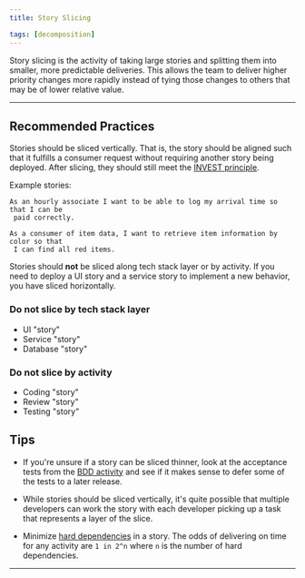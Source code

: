 ```yaml
---
title: Story Slicing

tags: [decomposition]
---
```


Story slicing is the activity of taking large stories and splitting them into
smaller, more predictable deliveries. This allows the team to deliver higher
priority changes more rapidly instead of tying those changes to others that may
be of lower relative value.

---

## Recommended Practices

Stories should be sliced vertically.
That is, the story should be aligned such that it fulfills a consumer request
without requiring another story being deployed. After slicing, they should still
meet the [INVEST principle](/docs/glossary).

Example stories:

```gherkin
As an hourly associate I want to be able to log my arrival time so that I can be
 paid correctly.
```

```gherkin
As a consumer of item data, I want to retrieve item information by color so that
 I can find all red items.
```

Stories should **not** be sliced along tech stack layer or by activity. If you
need to deploy a UI story and a service story to implement a new behavior, you
have sliced horizontally.

### Do not slice by tech stack layer

- UI "story"
- Service "story"
- Database "story"

### Do not slice by activity

- Coding "story"
- Review "story"
- Testing "story"

## Tips

- If you're unsure if a story can be sliced thinner, look at the acceptance
  tests from the [BDD activity](/docs/work-decomposition/behavior-driven-development) and see if it
  makes sense to defer some of the tests to a later release.

- While stories should be sliced vertically, it's quite possible that multiple
  developers can work the story with each developer picking up a task that
  represents a layer of the slice.

- Minimize [hard dependencies](/docs/glossary/#dependency-hard) in a story. The odds of delivering on time for any
  activity are `1 in 2^n` where `n` is the number of hard dependencies.

---
